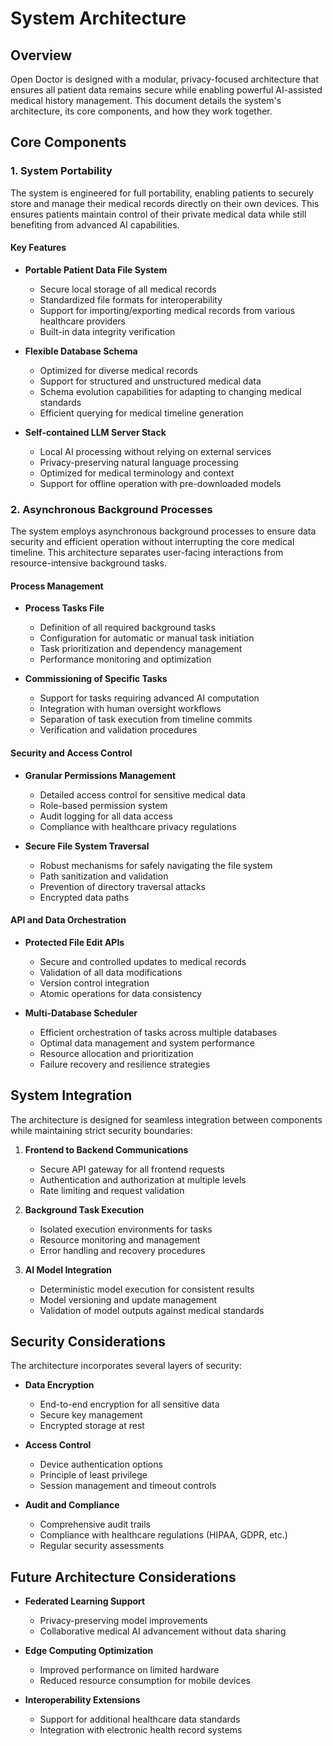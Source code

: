 # System Architecture

## Overview
Open Doctor is designed with a modular, privacy-focused architecture that ensures all patient data remains secure while enabling powerful AI-assisted medical history management. This document details the system's architecture, its core components, and how they work together.

## Core Components

### 1. System Portability

The system is engineered for full portability, enabling patients to securely store and manage their medical records directly on their own devices. This ensures patients maintain control of their private medical data while still benefiting from advanced AI capabilities.

#### Key Features

- **Portable Patient Data File System**
  - Secure local storage of all medical records
  - Standardized file formats for interoperability
  - Support for importing/exporting medical records from various healthcare providers
  - Built-in data integrity verification

- **Flexible Database Schema**
  - Optimized for diverse medical records
  - Support for structured and unstructured medical data
  - Schema evolution capabilities for adapting to changing medical standards
  - Efficient querying for medical timeline generation

- **Self-contained LLM Server Stack**
  - Local AI processing without relying on external services
  - Privacy-preserving natural language processing
  - Optimized for medical terminology and context
  - Support for offline operation with pre-downloaded models

### 2. Asynchronous Background Processes

The system employs asynchronous background processes to ensure data security and efficient operation without interrupting the core medical timeline. This architecture separates user-facing interactions from resource-intensive background tasks.

#### Process Management

- **Process Tasks File**
  - Definition of all required background tasks
  - Configuration for automatic or manual task initiation
  - Task prioritization and dependency management
  - Performance monitoring and optimization

- **Commissioning of Specific Tasks**
  - Support for tasks requiring advanced AI computation
  - Integration with human oversight workflows
  - Separation of task execution from timeline commits
  - Verification and validation procedures

#### Security and Access Control

- **Granular Permissions Management**
  - Detailed access control for sensitive medical data
  - Role-based permission system
  - Audit logging for all data access
  - Compliance with healthcare privacy regulations

- **Secure File System Traversal**
  - Robust mechanisms for safely navigating the file system
  - Path sanitization and validation
  - Prevention of directory traversal attacks
  - Encrypted data paths

#### API and Data Orchestration

- **Protected File Edit APIs**
  - Secure and controlled updates to medical records
  - Validation of all data modifications
  - Version control integration
  - Atomic operations for data consistency

- **Multi-Database Scheduler**
  - Efficient orchestration of tasks across multiple databases
  - Optimal data management and system performance
  - Resource allocation and prioritization
  - Failure recovery and resilience strategies

## System Integration

The architecture is designed for seamless integration between components while maintaining strict security boundaries:

1. **Frontend to Backend Communications**
   - Secure API gateway for all frontend requests
   - Authentication and authorization at multiple levels
   - Rate limiting and request validation

2. **Background Task Execution**
   - Isolated execution environments for tasks
   - Resource monitoring and management
   - Error handling and recovery procedures

3. **AI Model Integration**
   - Deterministic model execution for consistent results
   - Model versioning and update management
   - Validation of model outputs against medical standards

## Security Considerations

The architecture incorporates several layers of security:

- **Data Encryption**
  - End-to-end encryption for all sensitive data
  - Secure key management
  - Encrypted storage at rest

- **Access Control**
  - Device authentication options
  - Principle of least privilege
  - Session management and timeout controls

- **Audit and Compliance**
  - Comprehensive audit trails
  - Compliance with healthcare regulations (HIPAA, GDPR, etc.)
  - Regular security assessments

## Future Architecture Considerations

- **Federated Learning Support**
  - Privacy-preserving model improvements
  - Collaborative medical AI advancement without data sharing

- **Edge Computing Optimization**
  - Improved performance on limited hardware
  - Reduced resource consumption for mobile devices

- **Interoperability Extensions**
  - Support for additional healthcare data standards
  - Integration with electronic health record systems 